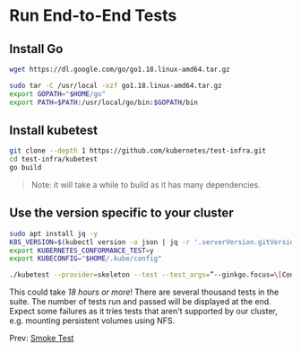# Run End-to-End Tests

## Install Go

```bash
wget https://dl.google.com/go/go1.18.linux-amd64.tar.gz

sudo tar -C /usr/local -xzf go1.18.linux-amd64.tar.gz
export GOPATH="$HOME/go"
export PATH=$PATH:/usr/local/go/bin:$GOPATH/bin
```

## Install kubetest

```bash
git clone --depth 1 https://github.com/kubernetes/test-infra.git
cd test-infra/kubetest
go build
```

> Note: it will take a while to build as it has many dependencies.


## Use the version specific to your cluster

```bash
sudo apt install jq -y
K8S_VERSION=$(kubectl version -o json | jq -r '.serverVersion.gitVersion')
export KUBERNETES_CONFORMANCE_TEST=y
export KUBECONFIG="$HOME/.kube/config"

./kubetest --provider=skeleton --test --test_args=”--ginkgo.focus=\[Conformance\]” --extract ${K8S_VERSION} | tee test.out
```

This could take *18 hours or more*! There are several thousand tests in the suite. The number of tests run and passed will be displayed at the end. Expect some failures as it tries tests that aren't supported by our cluster, e.g. mounting persistent volumes using NFS.

Prev: [Smoke Test](16-smoke-test.md)
